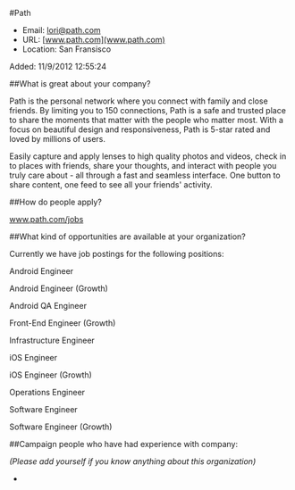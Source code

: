
#Path

* Email: [lori@path.com](mailto:lori@path.com)
* URL: [www.path.com](www.path.com)
* Location: San Fransisco

Added: 11/9/2012 12:55:24

##What is great about your company?

Path is the personal network where you connect with family and close friends. By limiting you to 150 connections, Path is a safe and trusted place to share the moments that matter with the people who matter most. With a focus on beautiful design and responsiveness, Path is 5-star rated and loved by millions of users.



Easily capture and apply lenses to high quality photos and videos, check in to places with friends, share your thoughts, and interact with people you truly care about - all through a fast and seamless interface. One button to share content, one feed to see all your friends' activity.

##How do people apply?

www.path.com/jobs

##What kind of opportunities are available at your organization?

Currently we have job postings for the following positions:

Android Engineer

Android Engineer (Growth)

Android QA Engineer

Front-End Engineer (Growth)

Infrastructure Engineer

iOS Engineer

iOS Engineer (Growth)

Operations Engineer

Software Engineer

Software Engineer (Growth)

##Campaign people who have had experience with company:

*(Please add yourself if you know anything about this organization)*

* 


    